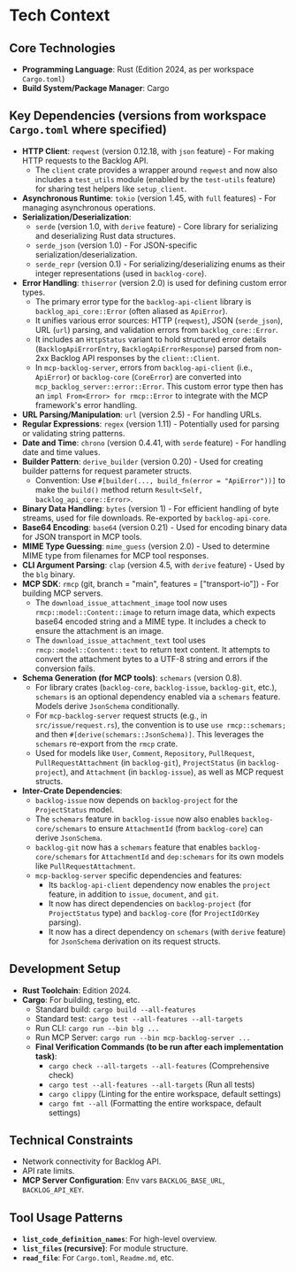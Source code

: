# Tech Context

## Core Technologies
-   **Programming Language**: Rust (Edition 2024, as per workspace `Cargo.toml`)
-   **Build System/Package Manager**: Cargo

## Key Dependencies (versions from workspace `Cargo.toml` where specified)
-   **HTTP Client**: `reqwest` (version 0.12.18, with `json` feature) - For making HTTP requests to the Backlog API.
    -   The `client` crate provides a wrapper around `reqwest` and now also includes a `test_utils` module (enabled by the `test-utils` feature) for sharing test helpers like `setup_client`.
-   **Asynchronous Runtime**: `tokio` (version 1.45, with `full` features) - For managing asynchronous operations.
-   **Serialization/Deserialization**:
    -   `serde` (version 1.0, with `derive` feature) - Core library for serializing and deserializing Rust data structures.
    -   `serde_json` (version 1.0) - For JSON-specific serialization/deserialization.
    -   `serde_repr` (version 0.1) - For serializing/deserializing enums as their integer representations (used in `backlog-core`).
-   **Error Handling**: `thiserror` (version 2.0) is used for defining custom error types.
    -   The primary error type for the `backlog-api-client` library is `backlog_api_core::Error` (often aliased as `ApiError`).
    -   It unifies various error sources: HTTP (`reqwest`), JSON (`serde_json`), URL (`url`) parsing, and validation errors from `backlog_core::Error`.
    -   It includes an `HttpStatus` variant to hold structured error details (`BacklogApiErrorEntry`, `BacklogApiErrorResponse`) parsed from non-2xx Backlog API responses by the `client::Client`.
    -   In `mcp-backlog-server`, errors from `backlog-api-client` (i.e., `ApiError`) or `backlog-core` (`CoreError`) are converted into `mcp_backlog_server::error::Error`. This custom error type then has an `impl From<Error> for rmcp::Error` to integrate with the MCP framework's error handling.
-   **URL Parsing/Manipulation**: `url` (version 2.5) - For handling URLs.
-   **Regular Expressions**: `regex` (version 1.11) - Potentially used for parsing or validating string patterns.
-   **Date and Time**: `chrono` (version 0.4.41, with `serde` feature) - For handling date and time values.
-   **Builder Pattern**: `derive_builder` (version 0.20) - Used for creating builder patterns for request parameter structs.
    -   Convention: Use `#[builder(..., build_fn(error = "ApiError"))]` to make the `build()` method return `Result<Self, backlog_api_core::Error>`.
-   **Binary Data Handling**: `bytes` (version 1) - For efficient handling of byte streams, used for file downloads. Re-exported by `backlog-api-core`.
-   **Base64 Encoding**: `base64` (version 0.21) - Used for encoding binary data for JSON transport in MCP tools.
-   **MIME Type Guessing**: `mime_guess` (version 2.0) - Used to determine MIME type from filenames for MCP tool responses.
-   **CLI Argument Parsing**: `clap` (version 4.5, with `derive` feature) - Used by the `blg` binary.
-   **MCP SDK**: `rmcp` (git, branch = "main", features = ["transport-io"]) - For building MCP servers.
    -   The `download_issue_attachment_image` tool now uses `rmcp::model::Content::image` to return image data, which expects base64 encoded string and a MIME type. It includes a check to ensure the attachment is an image.
    -   The `download_issue_attachment_text` tool uses `rmcp::model::Content::text` to return text content. It attempts to convert the attachment bytes to a UTF-8 string and errors if the conversion fails.
-   **Schema Generation (for MCP tools)**: `schemars` (version 0.8).
    -   For library crates (`backlog-core`, `backlog-issue`, `backlog-git`, etc.), `schemars` is an optional dependency enabled via a `schemars` feature. Models derive `JsonSchema` conditionally.
    -   For `mcp-backlog-server` request structs (e.g., in `src/issue/request.rs`), the convention is to use `use rmcp::schemars;` and then `#[derive(schemars::JsonSchema)]`. This leverages the `schemars` re-export from the `rmcp` crate.
    -   Used for models like `User`, `Comment`, `Repository`, `PullRequest`, `PullRequestAttachment` (in `backlog-git`), `ProjectStatus` (in `backlog-project`), and `Attachment` (in `backlog-issue`), as well as MCP request structs.
-   **Inter-Crate Dependencies**:
    -   `backlog-issue` now depends on `backlog-project` for the `ProjectStatus` model.
    -   The `schemars` feature in `backlog-issue` now also enables `backlog-core/schemars` to ensure `AttachmentId` (from `backlog-core`) can derive `JsonSchema`.
    -   `backlog-git` now has a `schemars` feature that enables `backlog-core/schemars` for `AttachmentId` and `dep:schemars` for its own models like `PullRequestAttachment`.
    -   `mcp-backlog-server` specific dependencies and features:
        -   Its `backlog-api-client` dependency now enables the `project` feature, in addition to `issue`, `document`, and `git`.
        -   It now has direct dependencies on `backlog-project` (for `ProjectStatus` type) and `backlog-core` (for `ProjectIdOrKey` parsing).
        -   It now has a direct dependency on `schemars` (with `derive` feature) for `JsonSchema` derivation on its request structs.

## Development Setup
-   **Rust Toolchain**: Edition 2024.
-   **Cargo**: For building, testing, etc.
    -   Standard build: `cargo build --all-features`
    -   Standard test: `cargo test --all-features --all-targets`
    -   Run CLI: `cargo run --bin blg ...`
    -   Run MCP Server: `cargo run --bin mcp-backlog-server ...`
    -   **Final Verification Commands (to be run after each implementation task)**:
        -   `cargo check --all-targets --all-features` (Comprehensive check)
        -   `cargo test --all-features --all-targets` (Run all tests)
        -   `cargo clippy` (Linting for the entire workspace, default settings)
        -   `cargo fmt --all` (Formatting the entire workspace, default settings)

## Technical Constraints
-   Network connectivity for Backlog API.
-   API rate limits.
-   **MCP Server Configuration**: Env vars `BACKLOG_BASE_URL`, `BACKLOG_API_KEY`.

## Tool Usage Patterns
-   **`list_code_definition_names`**: For high-level overview.
-   **`list_files` (recursive)**: For module structure.
-   **`read_file`**: For `Cargo.toml`, `Readme.md`, etc.
